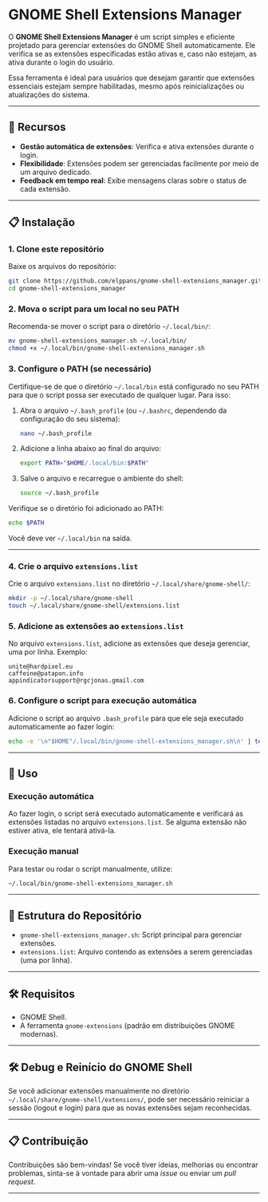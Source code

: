 # GNOME Shell Extensions Manager

O **GNOME Shell Extensions Manager** é um script simples e eficiente projetado para gerenciar extensões do GNOME Shell automaticamente. Ele verifica se as extensões especificadas estão ativas e, caso não estejam, as ativa durante o login do usuário.

Essa ferramenta é ideal para usuários que desejam garantir que extensões essenciais estejam sempre habilitadas, mesmo após reinicializações ou atualizações do sistema.

---

## 🚀 Recursos

- **Gestão automática de extensões**: Verifica e ativa extensões durante o login.
- **Flexibilidade**: Extensões podem ser gerenciadas facilmente por meio de um arquivo dedicado.
- **Feedback em tempo real**: Exibe mensagens claras sobre o status de cada extensão.

---

## 📋 Instalação

### 1. Clone este repositório
Baixe os arquivos do repositório:
```bash
git clone https://github.com/elppans/gnome-shell-extensions_manager.git
cd gnome-shell-extensions_manager
```

### 2. Mova o script para um local no seu PATH
Recomenda-se mover o script para o diretório `~/.local/bin/`:
```bash
mv gnome-shell-extensions_manager.sh ~/.local/bin/
chmod +x ~/.local/bin/gnome-shell-extensions_manager.sh
```

### 3. Configure o PATH (se necessário)
Certifique-se de que o diretório `~/.local/bin` está configurado no seu PATH para que o script possa ser executado de qualquer lugar. Para isso:

1. Abra o arquivo `~/.bash_profile` (ou `~/.bashrc`, dependendo da configuração do seu sistema):
   ```bash
   nano ~/.bash_profile
   ```

2. Adicione a linha abaixo ao final do arquivo:
   ```bash
   export PATH="$HOME/.local/bin:$PATH"
   ```

3. Salve o arquivo e recarregue o ambiente do shell:
   ```bash
   source ~/.bash_profile
   ```

Verifique se o diretório foi adicionado ao PATH:
```bash
echo $PATH
```
Você deve ver `~/.local/bin` na saída.

---

### 4. Crie o arquivo `extensions.list`
Crie o arquivo `extensions.list` no diretório `~/.local/share/gnome-shell/`:
```bash
mkdir -p ~/.local/share/gnome-shell
touch ~/.local/share/gnome-shell/extensions.list
```

### 5. Adicione as extensões ao `extensions.list`
No arquivo `extensions.list`, adicione as extensões que deseja gerenciar, uma por linha. Exemplo:
```
unite@hardpixel.eu
caffeine@patapon.info
appindicatorsupport@rgcjonas.gmail.com
```

### 6. Configure o script para execução automática
Adicione o script ao arquivo `.bash_profile` para que ele seja executado automaticamente ao fazer login:
```bash
echo -e '\n"$HOME"/.local/bin/gnome-shell-extensions_manager.sh\n' | tee -a $HOME/.bash_profile
```

---

## 🔄 Uso

### Execução automática
Ao fazer login, o script será executado automaticamente e verificará as extensões listadas no arquivo `extensions.list`. Se alguma extensão não estiver ativa, ele tentará ativá-la.

### Execução manual
Para testar ou rodar o script manualmente, utilize:
```bash
~/.local/bin/gnome-shell-extensions_manager.sh
```

---

## 📂 Estrutura do Repositório

- `gnome-shell-extensions_manager.sh`: Script principal para gerenciar extensões.
- `extensions.list`: Arquivo contendo as extensões a serem gerenciadas (uma por linha).

---

## 🛠️ Requisitos

- GNOME Shell.
- A ferramenta `gnome-extensions` (padrão em distribuições GNOME modernas).

---

## 🛠️ Debug e Reinício do GNOME Shell

Se você adicionar extensões manualmente no diretório `~/.local/share/gnome-shell/extensions/`, pode ser necessário reiniciar a sessão (logout e login) para que as novas extensões sejam reconhecidas.

---

## 📋 Contribuição

Contribuições são bem-vindas! Se você tiver ideias, melhorias ou encontrar problemas, sinta-se à vontade para abrir uma *issue* ou enviar um *pull request*. 

---
